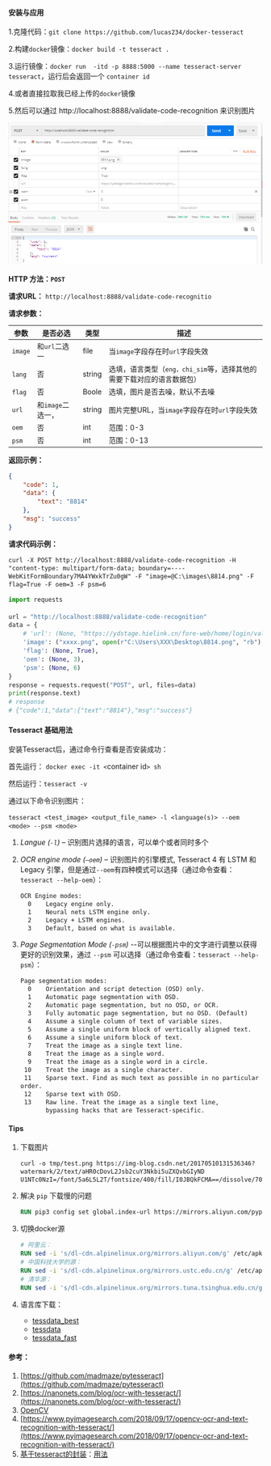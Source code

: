 #### 安装与应用

1.克隆代码：`git clone https://github.com/lucas234/docker-tesseract `  

2.构建`docker`镜像：`docker build -t tesseract .`

3.运行镜像：`docker run  -itd -p 8888:5000 --name tesseract-server  tesseract`，运行后会返回一个 `container id`

4.或者直接拉取我已经上传的`docker`镜像

5.然后可以通过 http://localhost:8888/validate-code-recognition 来识别图片

![api](./images/api.png)



**HTTP 方法：`POST`**

**请求URL：** `http://localhost:8888/validate-code-recognitio`

**请求参数：**

| 参数    | 是否必选          | 类型   | 描述                                                         |
| ------- | ----------------- | ------ | ------------------------------------------------------------ |
| `image` | 和`url`二选一     | file   | 当`image`字段存在时`url`字段失效                             |
| `lang`  | 否                | string | 选填，语言类型（`eng，chi_sim`等，选择其他的需要下载对应的语言数据包） |
| `flag`  | 否                | Boole  | 选填，图片是否去噪，默认不去噪                               |
| `url`   | 和`image`二选一， | string | 图片完整URL，当`image`字段存在时`url`字段失效                |
| `oem`   | 否                | int    | 范围：0-3                                                    |
| `psm`   | 否                | int    | 范围：0-13                                                   |

**返回示例：**

```json
{
    "code": 1,
    "data": {
        "text": "8814"
    },
    "msg": "success"
}
```

**请求代码示例：**

```shell
curl -X POST http://localhost:8888/validate-code-recognition -H "content-type: multipart/form-data; boundary=----WebKitFormBoundary7MA4YWxkTrZu0gW" -F "image=@C:\images\8814.png" -F flag=True -F oem=3 -F psm=6
```

```python
import requests

url = "http://localhost:8888/validate-code-recognition"
data = {
    # 'url': (None, "https://ydstage.hielink.cn/fore-web/home/login/validate-code.page"),
    'image': ("xxxx.png", open(r"C:\Users\XXX\Desktop\8814.png", "rb"), "image/jpeg"),
    'flag': (None, True),
    'oem': (None, 3),
    'psm': (None, 6)
}
response = requests.request("POST", url, files=data)
print(response.text)
# response 
# {"code":1,"data":{"text":"8814"},"msg":"success"}
```

#### Tesseract 基础用法

安装Tesseract后，通过命令行查看是否安装成功：

首先运行： `docker exec -it <`container id`> sh`

然后运行：`tesseract -v`

通过以下命令识别图片：

`tesseract <test_image> <output_file_name> -l <language(s)> --oem <mode> --psm <mode> `

1. *Langue (`-l`)* – 识别图片选择的语言，可以单个或者同时多个

2. *OCR engine mode (`–oem`)* – 识别图片的引擎模式, Tesseract 4 有 LSTM 和 Legacy 引擎，但是通过`--oem`有四种模式可以选择（通过命令查看：`tesseract --help-oem`）：

   ```
   OCR Engine modes: 
     0    Legacy engine only.
     1    Neural nets LSTM engine only.
     2    Legacy + LSTM engines.
     3    Default, based on what is available.
   ```

3. *Page Segmentation Mode (`-psm`)* --可以根据图片中的文字进行调整以获得更好的识别效果，通过 `--psm` 可以选择（通过命令查看：`tesseract --help-psm`）：

   ```
   Page segmentation modes:
     0    Orientation and script detection (OSD) only.
     1    Automatic page segmentation with OSD.
     2    Automatic page segmentation, but no OSD, or OCR.
     3    Fully automatic page segmentation, but no OSD. (Default)
     4    Assume a single column of text of variable sizes.
     5    Assume a single uniform block of vertically aligned text.
     6    Assume a single uniform block of text.
     7    Treat the image as a single text line.
     8    Treat the image as a single word.
     9    Treat the image as a single word in a circle.
    10    Treat the image as a single character.
    11    Sparse text. Find as much text as possible in no particular order.
    12    Sparse text with OSD.
    13    Raw line. Treat the image as a single text line,
          bypassing hacks that are Tesseract-specific.
   ```

#### Tips

1. 下载图片

   ```shell
   curl -o tmp/test.png https://img-blog.csdn.net/20170510131536346?watermark/2/text/aHR0cDovL2Jsb2cuY3Nkbi5uZXQvbGIyND
   U1NTc0NzI=/font/5a6L5L2T/fontsize/400/fill/I0JBQkFCMA==/dissolve/70/gravity/Center
   ```

2. 解决 `pip` 下载慢的问题

   ```dockerfile
   RUN pip3 config set global.index-url https://mirrors.aliyun.com/pypi/simple && pip3 config set install.trusted-host mirrors.aliyun.com
   ```

3. 切换docker源

   ```dockerfile
   # 阿里云：
   RUN sed -i 's/dl-cdn.alpinelinux.org/mirrors.aliyun.com/g' /etc/apk/repositories
   # 中国科技大学的源：
   RUN sed -i 's/dl-cdn.alpinelinux.org/mirrors.ustc.edu.cn/g' /etc/apk/repositories
   # 清华源：
   RUN sed -i 's/dl-cdn.alpinelinux.org/mirrors.tuna.tsinghua.edu.cn/g' /etc/apk/repositories
   ```

4. 语言库下载：

   - [tessdata_best](https://github.com/tesseract-ocr/tessdata_best)
   - [tessdata](https://github.com/tesseract-ocr/tessdata)
   - [tessdata_fast](https://github.com/tesseract-ocr/tessdata_fast)


#### 参考：

1. [https://github.com/madmaze/pytesseract](https://github.com/madmaze/pytesseract)
2. [https://nanonets.com/blog/ocr-with-tesseract/](https://nanonets.com/blog/ocr-with-tesseract/)
3. [OpenCV](https://www.cnblogs.com/silence-cho/p/10926248.html)
4. [https://www.pyimagesearch.com/2018/09/17/opencv-ocr-and-text-recognition-with-tesseract/](https://www.pyimagesearch.com/2018/09/17/opencv-ocr-and-text-recognition-with-tesseract/)
5. [基于tesseract的封装](https://github.com/sirfz/tesserocr)：[用法](https://medium.com/better-programming/beginners-guide-to-tesseract-ocr-using-python-10ecbb426c3d)



